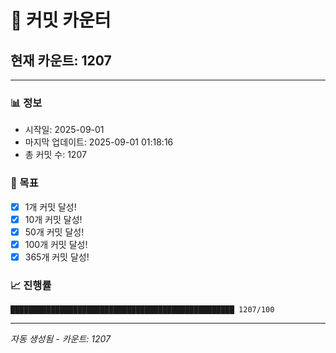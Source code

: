 # 🔢 커밋 카운터

## 현재 카운트: 1207

---

### 📊 정보
- 시작일: 2025-09-01
- 마지막 업데이트: 2025-09-01 01:18:16
- 총 커밋 수: 1207

### 🎯 목표
- [x] 1개 커밋 달성!
- [x] 10개 커밋 달성!
- [x] 50개 커밋 달성!
- [x] 100개 커밋 달성!
- [x] 365개 커밋 달성!

### 📈 진행률
```
██████████████████████████████████████████████████ 1207/100
```

---
*자동 생성됨 - 카운트: 1207*
